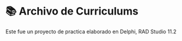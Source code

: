 # :books: Archivo de Curriculums
Este fue un proyecto de practica elaborado en Delphi, RAD Studio 11.2
